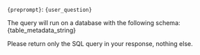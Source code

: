 `{preprompt}`: `{user_question}`

The query will run on a database with the following schema:
{table_metadata_string}

Please return only the SQL query in your response, nothing else.
